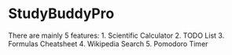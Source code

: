 # StudyBuddyPro
There are mainly 5 features: 1. Scientific Calculator 2. TODO List 3. Formulas Cheatsheet 4. Wikipedia Search 5. Pomodoro Timer
